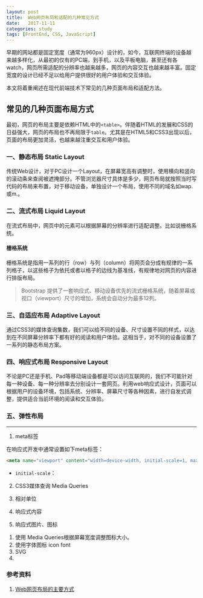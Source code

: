 ```yaml
---
layout: post
title:  Web网页布局和适配的几种常见方式
date:   2017-11-11
categories: study
tags: [FrontEnd, CSS, JavaScript]
---
```


早期的网站都是固定宽度（通常为960px）设计的，如今，互联网终端的设备越来越多样化，从最初的仅有的PC端，到手机，以及平板电脑，甚至还有各watch，网页所需适配的分辨率也越来越多，网页的内容交互也越来越丰富。固定宽度的设计已经不足以给用户提供很好的用户体验和交互体验。

本文将着重阐述在现代前端技术下常见的几种页面布局和适配方法。

## 常见的几种页面布局方式

最初，网页的布局主要是依赖HTML中的`<table>`。伴随着HTML的发展和CSS的日益强大，网页的布局也不再局限于`table`。尤其是在HTML5和CSS3出现以后，页面的布局更加灵活，也越来越注重交互和用户体验。

### 一、静态布局 Static Layout

传统Web设计，对于PC设计一个Layout，在屏幕宽高有调整时，使用横向和竖向的滚动条来查阅被遮掩部分。不管浏览器尺寸具体是多少，网页布局就按照当时写代码的布局来布置，对于移动设备，单独设计一个布局，使用不同的域名如wap.或m.。

### 二、流式布局 Liquid Layout

在流式布局中，网页中的元素可以根据屏幕的分辨率进行适配调整。比如说栅格系统。

#### 栅格系统

栅格系统是指用一系列的行（row）与列（column）将网页会分成有规律的一系列格子，以这些格子为依托或者以格子的边线为基准线，有规律地对网页的内容进行排版布局。

> Bootstrap 提供了一套响应式、移动设备优先的流式栅格系统，随着屏幕或视口（viewport）尺寸的增加，系统会自动分为最多12列。

### 三、自适应布局 Adaptive Layout

通过CSS3的媒体查询集数，我们可以给不同的设备、尺寸设置不同的样式，以达到在不同屏幕分辨率下都有好的阅读和用户体验。这相当于，对不同的设备设置了一系列的静态布局方案。

### 四、响应式布局 Responsive Layout

不论是PC还是手机、Pad等移动端设备都是可以访问互联网的，我们不可能针对每一种设备、每一种分辨率去分别设计一套网页。利用web响应式设计，页面可以根据用户的设备环境，包括系统、分辨率、屏幕尺寸等各种因素，进行自发式调整，提供适合当前环境的阅读和交互体验。

### 五、弹性布局

---

1. meta标签

在响应式开发中通常设置如下meta标签：

``` html
<meta name="viewport" content="width=device-width, initial-scale=1, maximum-scale=1.0, user-scalable=no">
```

+ `initial-scale`：

2. CSS3媒体查询 Media Queries

3. 相对单位

3. 响应式内容

4. 响应式图片、图标

1) 使用 Media Queries根据屏幕宽度调整图标大小。
2) 使用字体图标 icon font
3) SVG
4) 




### 参考资料

1. [Web网页布局的主要方式](https://juejin.im/post/59f706a8f265da43094471a7)
